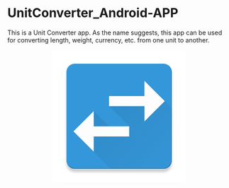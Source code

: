 # UnitConverter_Android-APP
This is a Unit Converter app. As the name suggests, this app can be used for converting length, weight, currency, etc. from one unit to another.

<p align="center">
  <img src="preview.png" alt="Icon for application"/>
</p>
